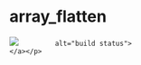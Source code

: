 # array_flatten       
<p> <img src="https://travis-ci.org/bhargav175/array_flatten.svg?branch=master"

             alt="build status">
    </a></p>
